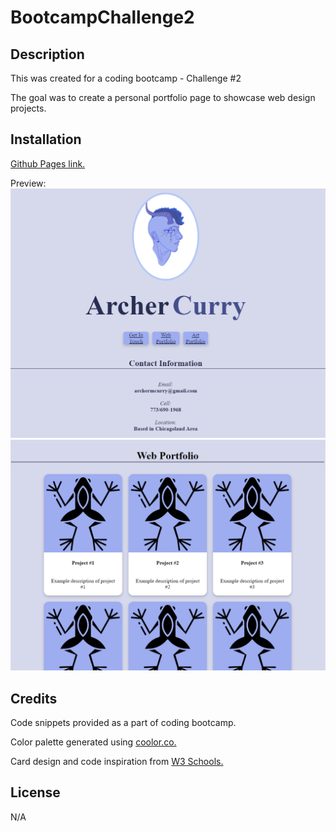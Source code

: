 # BootcampChallenge2

## Description

This was created for a coding bootcamp - Challenge #2

The goal was to create a personal portfolio page to showcase web design projects.

## Installation

[Github Pages link.](https://flying-tadpole.github.io/BootcampChallenge2/)

Preview:
![preview of web app header](./assets/Screenshot%202023-07-31%20120203.png)
![preview of web app body](./assets/Screenshot%202023-07-31%20120139.png)

## Credits

Code snippets provided as a part of coding bootcamp.

Color palette generated using [coolor.co.](https://coolors.co/282d52-454e8c-7a7bcd-9eadf0-b1c7f9-d6d9eb-ffffff)

Card design and code inspiration from [W3 Schools.](https://www.w3schools.com/howto/howto_css_cards.asp)



## License

N/A
